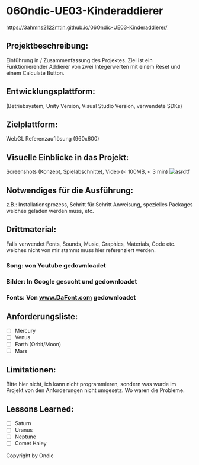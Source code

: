 # 06Ondic-UE03-Kinderaddierer
https://3ahmns2122mtin.github.io/06Ondic-UE03-Kinderaddierer/

## Projektbeschreibung:
Einführung in / Zusammenfassung des Projektes.
Ziel ist ein Funktionierender Addierer von zwei Integerwerten mit einem Reset und einem Calculate Button.

## Entwicklungsplattform:
(Betriebsystem, Unity Version, Visual Studio Version, verwendete SDKs)

## Zielplattform:
WebGL Referenzauflösung (960x600)

## Visuelle Einblicke in das Projekt:
Screenshots (Konzept, Spielabschnitte), Video (< 100MB, < 3 min)
![asrdtf](https://user-images.githubusercontent.com/91017666/145090651-c0a247fd-132b-4499-8f9c-0cc4ccb7a2d0.JPG)

## Notwendiges für die Ausführung:
z.B.: Installationsprozess, Schritt für Schritt Anweisung, spezielles Packages welches geladen werden muss, etc.

## Drittmaterial:
Falls verwendet Fonts, Sounds, Music, Graphics, Materials, Code etc. welches nicht von mir stammt muss hier referenziert werden.
 ### Song: von Youtube gedownloadet
 ### Bilder: In Google gesucht und gedownloadet
 ### Fonts: Von www.DaFont.com gedownloadet
## Anforderungsliste:
 - [ ] Mercury
 - [ ] Venus
 - [ ] Earth (Orbit/Moon)
 - [ ] Mars
 
## Limitationen:
Bitte hier nicht, ich kann nicht programmieren, sondern was wurde im Projekt von den Anforderungen nicht umgesetz. Wo waren die Probleme.

## Lessons Learned:
 - [ ] Saturn
 - [ ] Uranus
 - [ ] Neptune
 - [ ] Comet Haley
 
Copyright by Ondic
